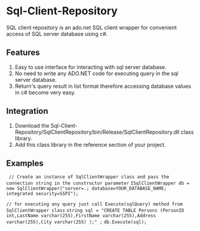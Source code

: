# Sql-Client-Repository
SQL client repository is an ado.net SQL client wrapper for convenient access of SQL server database using c#.

## Features
1. Easy to use interface for interacting with sql server database.
2. No need to write any ADO.NET code for executing query in the sql server database.
3. Return's query result in list format therefore accessing database values in c# become very easy.

## Integration
1. Download the Sql-Client-Repository/SqlClientRepository/bin/Release/SqlClientRepository.dll class library.
2. Add this class library in the reference section of your project.

## Examples
``` // Create an instance of SqlClientWrapper class and pass the connection string in the constructor parameter```
``` ISqlClientWrapper db = new SqlClientWrapper("server=.; database=YOUR_DATABASE_NAME; integrated security=SSPI"); ```

``` // for executing any query just call Execute(sqlQuery) method from SqlClientWrapper class ```
``` string sql = "CREATE TABLE Persons (PersonID int,LastName varchar(255),FirstName varchar(255),Address varchar(255),City varchar(255) );" ; ```
``` db.Execute(sql); ```
